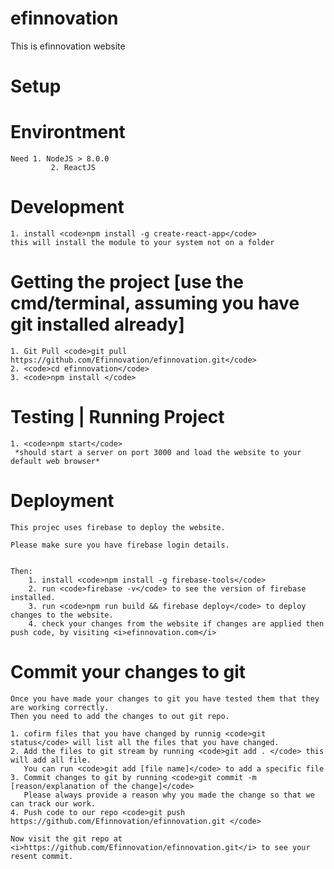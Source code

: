 # efinnovation
This is efinnovation website

# Setup

# Environtment
	Need 1. NodeJS > 8.0.0
     	     2. ReactJS

# Development

	1. install <code>npm install -g create-react-app</code>
	this will install the module to your system not on a folder

# Getting the project [use the cmd/terminal, assuming you have git installed already]

	1. Git Pull <code>git pull https://github.com/Efinnovation/efinnovation.git</code>
	2. <code>cd efinnovation</code>
	3. <code>npm install </code>

# Testing | Running Project

	1. <code>npm start</code>
	 *should start a server on port 3000 and load the website to your default web browser*

# Deployment

	This projec uses firebase to deploy the website. 

	Please make sure you have firebase login details.
	

	Then:
		1. install <code>npm install -g firebase-tools</code>
		2. run <code>firebase -v</code> to see the version of firebase installed.
		3. run <code>npm run build && firebase deploy</code> to deploy changes to the website.
		4. check your changes from the website if changes are applied then push code, by visiting <i>efinnovation.com</i>

# Commit your changes to git
	
	Once you have made your changes to git you have tested them that they are working correctly. 
	Then you need to add the changes to out git repo.

	1. cofirm files that you have changed by runnig <code>git status</code> will list all the files that you have changed.
	2. Add the files to git stream by running <code>git add . </code> this will add all file. 
	   You can run <code>git add [file name]</code> to add a specific file
	3. Commit changes to git by running <code>git commit -m [reason/explanation of the change]</code> 
	   Please always provide a reason why you made the change so that we can track our work.
	4. Push code to our repo <code>git push https://github.com/Efinnovation/efinnovation.git </code>

	Now visit the git repo at <i>https://github.com/Efinnovation/efinnovation.git</i> to see your resent commit.
	

